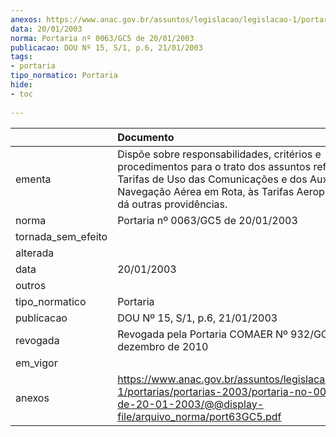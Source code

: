 ```yaml
---
anexos: https://www.anac.gov.br/assuntos/legislacao/legislacao-1/portarias/portarias-2003/portaria-no-0063-gc5-de-20-01-2003/@@display-file/arquivo_norma/port63GC5.pdf
data: 20/01/2003
norma: Portaria nº 0063/GC5 de 20/01/2003
publicacao: DOU Nº 15, S/1, p.6, 21/01/2003
tags:
- portaria
tipo_normatico: Portaria
hide: 
- toc 
 
---
```


|                    | Documento                                                                                                                                                                                                                       |
|:-------------------|:--------------------------------------------------------------------------------------------------------------------------------------------------------------------------------------------------------------------------------|
| ementa             | Dispõe sobre responsabilidades, critérios e procedimentos para o trato dos assuntos referentes às Tarifas de Uso das Comunicações e dos Auxílios à Navegação Aérea em Rota, às Tarifas Aeroportuárias e dá outras providências. |
| norma              | Portaria nº 0063/GC5 de 20/01/2003                                                                                                                                                                                              |
| tornada_sem_efeito |                                                                                                                                                                                                                                 |
| alterada           |                                                                                                                                                                                                                                 |
| data               | 20/01/2003                                                                                                                                                                                                                      |
| outros             |                                                                                                                                                                                                                                 |
| tipo_normatico     | Portaria                                                                                                                                                                                                                        |
| publicacao         | DOU Nº 15, S/1, p.6, 21/01/2003                                                                                                                                                                                                 |
| revogada           | Revogada pela Portaria COMAER Nº 932/GC5, de 23 de dezembro de 2010                                                                                                                                                             |
| em_vigor           |                                                                                                                                                                                                                                 |
| anexos             | https://www.anac.gov.br/assuntos/legislacao/legislacao-1/portarias/portarias-2003/portaria-no-0063-gc5-de-20-01-2003/@@display-file/arquivo_norma/port63GC5.pdf                                                                 |